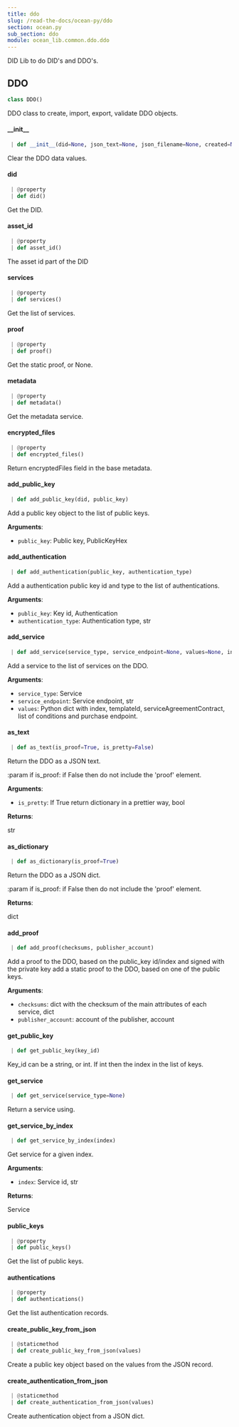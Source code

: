 ```yaml
---
title: ddo
slug: /read-the-docs/ocean-py/ddo
section: ocean.py
sub_section: ddo
module: ocean_lib.common.ddo.ddo
---
```

DID Lib to do DID's and DDO's.

## DDO

```python
class DDO()
```

DDO class to create, import, export, validate DDO objects.

#### \_\_init\_\_

```python
 | def __init__(did=None, json_text=None, json_filename=None, created=None, dictionary=None)
```

Clear the DDO data values.

#### did

```python
 | @property
 | def did()
```

Get the DID.

#### asset\_id

```python
 | @property
 | def asset_id()
```

The asset id part of the DID

#### services

```python
 | @property
 | def services()
```

Get the list of services.

#### proof

```python
 | @property
 | def proof()
```

Get the static proof, or None.

#### metadata

```python
 | @property
 | def metadata()
```

Get the metadata service.

#### encrypted\_files

```python
 | @property
 | def encrypted_files()
```

Return encryptedFiles field in the base metadata.

#### add\_public\_key

```python
 | def add_public_key(did, public_key)
```

Add a public key object to the list of public keys.

**Arguments**:

- `public_key`: Public key, PublicKeyHex

#### add\_authentication

```python
 | def add_authentication(public_key, authentication_type)
```

Add a authentication public key id and type to the list of authentications.

**Arguments**:

- `public_key`: Key id, Authentication
- `authentication_type`: Authentication type, str

#### add\_service

```python
 | def add_service(service_type, service_endpoint=None, values=None, index=None)
```

Add a service to the list of services on the DDO.

**Arguments**:

- `service_type`: Service
- `service_endpoint`: Service endpoint, str
- `values`: Python dict with index, templateId, serviceAgreementContract,
list of conditions and purchase endpoint.

#### as\_text

```python
 | def as_text(is_proof=True, is_pretty=False)
```

Return the DDO as a JSON text.

:param if is_proof: if False then do not include the 'proof' element.

**Arguments**:

- `is_pretty`: If True return dictionary in a prettier way, bool

**Returns**:

str

#### as\_dictionary

```python
 | def as_dictionary(is_proof=True)
```

Return the DDO as a JSON dict.

:param if is_proof: if False then do not include the 'proof' element.

**Returns**:

dict

#### add\_proof

```python
 | def add_proof(checksums, publisher_account)
```

Add a proof to the DDO, based on the public_key id/index and signed with the private key
add a static proof to the DDO, based on one of the public keys.

**Arguments**:

- `checksums`: dict with the checksum of the main attributes of each service, dict
- `publisher_account`: account of the publisher, account

#### get\_public\_key

```python
 | def get_public_key(key_id)
```

Key_id can be a string, or int. If int then the index in the list of keys.

#### get\_service

```python
 | def get_service(service_type=None)
```

Return a service using.

#### get\_service\_by\_index

```python
 | def get_service_by_index(index)
```

Get service for a given index.

**Arguments**:

- `index`: Service id, str

**Returns**:

Service

#### public\_keys

```python
 | @property
 | def public_keys()
```

Get the list of public keys.

#### authentications

```python
 | @property
 | def authentications()
```

Get the list authentication records.

#### create\_public\_key\_from\_json

```python
 | @staticmethod
 | def create_public_key_from_json(values)
```

Create a public key object based on the values from the JSON record.

#### create\_authentication\_from\_json

```python
 | @staticmethod
 | def create_authentication_from_json(values)
```

Create authentication object from a JSON dict.

